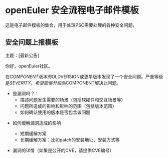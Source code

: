 # openEuler 安全流程电子邮件模板

这是电子邮件模板的集合，用于处理PSC需要处理的各种安全问题。



## 安全问题上报模板

主题：[最新公告]



你好，openEuler社区。

在$COMPONENT版本的$OLDVERSION或更早版本发现了一个安全问题。严重等级是$SEVERITY，希望能够升级到$COMPONENT解决此问题。



- 是漏洞吗？：
  + 描述问题发生需要的场景（包括软硬件和交互场景等）
  + 问题所造成的影响和影响的范围（包括版本范围）
  + 如何确认使用的版本是否包含该问题

+ 如何缓解漏洞造成的影响
  + 短期缓解方案
  + 长期缓解方案：比如patch的安装地址、安装方式等

+ 漏洞的详情（如果是公开的CVE，请提供CVE编号）